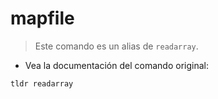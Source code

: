 # mapfile

> Este comando es un alias de `readarray`.

- Vea la documentación del comando original:

`tldr readarray`
